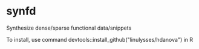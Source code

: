 # synfd
Synthesize dense/sparse functional data/snippets

To install, use command devtools::install_github("linulysses/hdanova") in R
